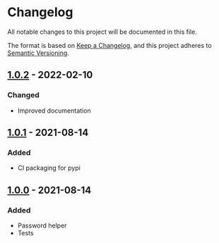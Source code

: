 # Changelog

All notable changes to this project will be documented in this file.

The format is based on [Keep a Changelog](https://keepachangelog.com/en/1.0.0/),
and this project adheres to [Semantic Versioning](https://semver.org/spec/v2.0.0.html).

## [1.0.2] - 2022-02-10

### Changed

* Improved documentation

## [1.0.1] - 2021-08-14

### Added

* CI packaging for pypi

## [1.0.0] - 2021-08-14

### Added

* Password helper
* Tests

[Unreleased]: https://gitlab.com/thorgate-public/tg-bw-helper/-/compare/v1.0.2...master
[1.0.2]: https://gitlab.com/thorgate-public/tg-bw-helper/-/compare/v1.0.2...v1.0.1
[1.0.1]: https://gitlab.com/thorgate-public/tg-bw-helper/-/compare/v1.0.1...v1.0.0
[1.0.0]: https://gitlab.com/thorgate-public/tg-bw-helper/-/tags/v1.0.0
